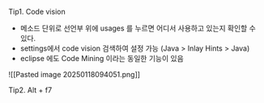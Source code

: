 

Tip1. Code vision
- 메소드 단위로 선언부 위에  usages 를 누르면 어디서 사용하고 있는지 확인할 수 있다.
- settings에서 code vision 검색하여 설정 가능 (Java > Inlay Hints > Java)
- eclipse 에도 Code Mining 이라는 동일한 기능이 있음

![[Pasted image 20250118094051.png]]


Tip2. Alt + f7